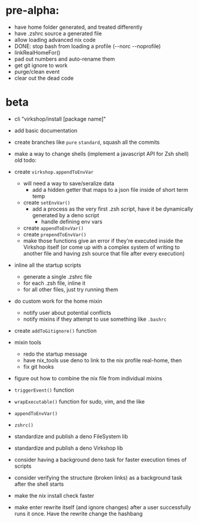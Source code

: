 
# pre-alpha:
- have home folder generated, and treated differently
- have .zshrc source a generated file
- allow loading advanced nix code
- DONE: stop bash from loading a profile (--norc --noprofile)
- linkRealHomeFor()
- pad out numbers and auto-rename them
- get git ignore to work
- purge/clean event
- clear out the dead code

# beta
- cli "virkshop/install [package name]"
- add basic documentation
- create branches like `pure` `standard`, squash all the commits
- make a way to change shells (implement a javascript API for Zsh shell)
old todo:

- create `virkshop.appendToEnvVar`
    - will need a way to save/seralize data
        - add a hidden getter that maps to a json file inside of short term temp
    - create `setEnvVar()`
        - add a process as the very first .zsh script, have it be dynamically generated by a deno script
            - handle defining env vars
    - create `appendToEnvVar()`
    - create `prependToEnvVar()`
    - make those functions give an error if they're executed inside the Virkshop itself (or come up with a complex system of writing to another file and having zsh source that file after every execution)
- inline all the startup scripts
    - generate a single .zshrc file
    - for each .zsh file, inline it
    - for all other files, just try running them
- do custom work for the home mixin
    - notify user about potential conflicts
    - notify mixins if they attempt to use something like `.bashrc`
- create `addToGitignore()` function
- mixin tools
    - redo the startup message
    - have nix_tools use deno to link to the nix profile real-home, then 
    - fix git hooks
- figure out how to combine the nix file from individual mixins
- `triggerEvent()` function
- `wrapExecutable()` function for sudo, vim, and the like
- `appendToEnvVar()`
- `zshrc()`
- standardize and publish a deno FileSystem lib
- standardize and publish a deno Virkshop lib
- consider having a background deno task for faster execution times of scripts
- consider verifying the structure (broken links) as a background task after the shell starts
- make the nix install check faster
- make enter rewrite itself (and ignore changes) after a user successfully runs it once. Have the rewrite change the hashbang